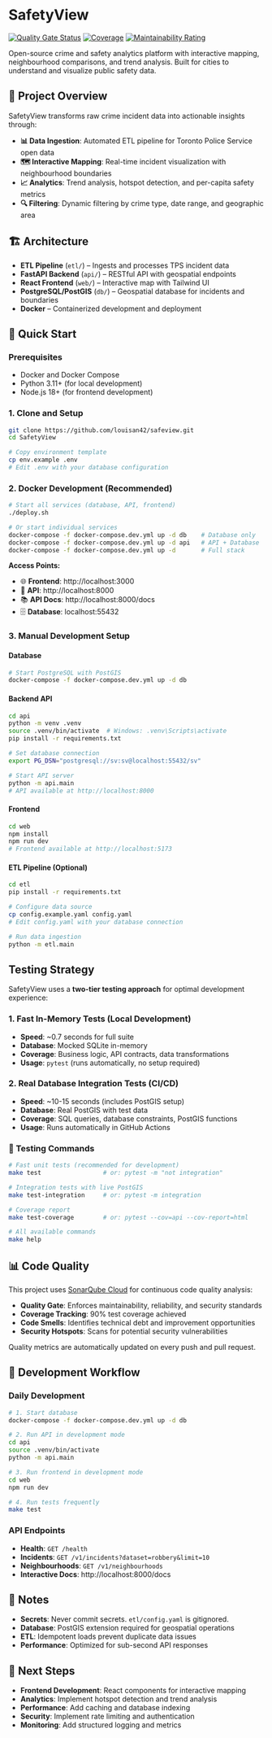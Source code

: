# SafetyView

[![Quality Gate Status](https://sonarcloud.io/api/project_badges/measure?project=louisan42_safeview&metric=alert_status)](https://sonarcloud.io/summary/new_code?id=louisan42_safeview)
[![Coverage](https://sonarcloud.io/api/project_badges/measure?project=louisan42_safeview&metric=coverage)](https://sonarcloud.io/summary/new_code?id=louisan42_safeview)
[![Maintainability Rating](https://sonarcloud.io/api/project_badges/measure?project=louisan42_safeview&metric=sqale_rating)](https://sonarcloud.io/summary/new_code?id=louisan42_safeview)

Open-source crime and safety analytics platform with interactive mapping, neighbourhood comparisons, and trend analysis. Built for cities to understand and visualize public safety data.

## 🎯 Project Overview

SafetyView transforms raw crime incident data into actionable insights through:

- **📊 Data Ingestion**: Automated ETL pipeline for Toronto Police Service open data
- **🗺️ Interactive Mapping**: Real-time incident visualization with neighbourhood boundaries
- **📈 Analytics**: Trend analysis, hotspot detection, and per-capita safety metrics
- **🔍 Filtering**: Dynamic filtering by crime type, date range, and geographic area

## 🏗️ Architecture

- **ETL Pipeline** (`etl/`) – Ingests and processes TPS incident data
- **FastAPI Backend** (`api/`) – RESTful API with geospatial endpoints
- **React Frontend** (`web/`) – Interactive map with Tailwind UI
- **PostgreSQL/PostGIS** (`db/`) – Geospatial database for incidents and boundaries
- **Docker** – Containerized development and deployment

## 🚀 Quick Start

### Prerequisites
- Docker and Docker Compose
- Python 3.11+ (for local development)
- Node.js 18+ (for frontend development)

### 1. Clone and Setup
```bash
git clone https://github.com/louisan42/safeview.git
cd SafetyView

# Copy environment template
cp env.example .env
# Edit .env with your database configuration
```

### 2. Docker Development (Recommended)
```bash
# Start all services (database, API, frontend)
./deploy.sh

# Or start individual services
docker-compose -f docker-compose.dev.yml up -d db    # Database only
docker-compose -f docker-compose.dev.yml up -d api   # API + Database
docker-compose -f docker-compose.dev.yml up -d       # Full stack
```

**Access Points:**
- 🌐 **Frontend**: http://localhost:3000
- 🔌 **API**: http://localhost:8000
- 📚 **API Docs**: http://localhost:8000/docs
- 🗄️ **Database**: localhost:55432

### 3. Manual Development Setup

#### Database
```bash
# Start PostgreSQL with PostGIS
docker-compose -f docker-compose.dev.yml up -d db
```

#### Backend API
```bash
cd api
python -m venv .venv
source .venv/bin/activate  # Windows: .venv\Scripts\activate
pip install -r requirements.txt

# Set database connection
export PG_DSN="postgresql://sv:sv@localhost:55432/sv"

# Start API server
python -m api.main
# API available at http://localhost:8000
```

#### Frontend
```bash
cd web
npm install
npm run dev
# Frontend available at http://localhost:5173
```

#### ETL Pipeline (Optional)
```bash
cd etl
pip install -r requirements.txt

# Configure data source
cp config.example.yaml config.yaml
# Edit config.yaml with your database connection

# Run data ingestion
python -m etl.main
```

## Testing Strategy

SafetyView uses a **two-tier testing approach** for optimal development experience:

### 1. Fast In-Memory Tests (Local Development)
- **Speed**: ~0.7 seconds for full suite
- **Database**: Mocked SQLite in-memory
- **Coverage**: Business logic, API contracts, data transformations
- **Usage**: `pytest` (runs automatically, no setup required)

### 2. Real Database Integration Tests (CI/CD)
- **Speed**: ~10-15 seconds (includes PostGIS setup)
- **Database**: Real PostGIS with test data
- **Coverage**: SQL queries, database constraints, PostGIS functions
- **Usage**: Runs automatically in GitHub Actions

### 🧪 Testing Commands

```bash
# Fast unit tests (recommended for development)
make test                 # or: pytest -m "not integration"

# Integration tests with live PostGIS
make test-integration     # or: pytest -m integration

# Coverage report
make test-coverage        # or: pytest --cov=api --cov-report=html

# All available commands
make help
```

## 📊 Code Quality

This project uses [SonarQube Cloud](https://sonarcloud.io/project/overview?id=louisan42_safeview) for continuous code quality analysis:

- **Quality Gate**: Enforces maintainability, reliability, and security standards
- **Coverage Tracking**: 90% test coverage achieved
- **Code Smells**: Identifies technical debt and improvement opportunities
- **Security Hotspots**: Scans for potential security vulnerabilities

Quality metrics are automatically updated on every push and pull request.

## 🔧 Development Workflow

### Daily Development
```bash
# 1. Start database
docker-compose -f docker-compose.dev.yml up -d db

# 2. Run API in development mode
cd api
source .venv/bin/activate
python -m api.main

# 3. Run frontend in development mode
cd web
npm run dev

# 4. Run tests frequently
make test
```

### API Endpoints
- **Health**: `GET /health`
- **Incidents**: `GET /v1/incidents?dataset=robbery&limit=10`
- **Neighbourhoods**: `GET /v1/neighbourhoods`
- **Interactive Docs**: http://localhost:8000/docs

## 📝 Notes

- **Secrets**: Never commit secrets. `etl/config.yaml` is gitignored.
- **Database**: PostGIS extension required for geospatial operations
- **ETL**: Idempotent loads prevent duplicate data issues
- **Performance**: Optimized for sub-second API responses

## 🚀 Next Steps

- **Frontend Development**: React components for interactive mapping
- **Analytics**: Implement hotspot detection and trend analysis
- **Performance**: Add caching and database indexing
- **Security**: Implement rate limiting and authentication
- **Monitoring**: Add structured logging and metrics
